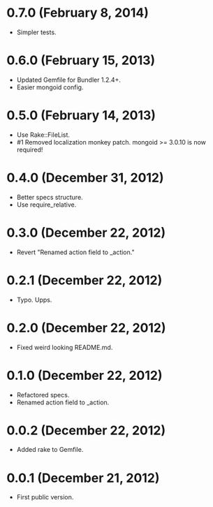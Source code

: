 # 0.7.0 (February 8, 2014)
* Simpler tests.

# 0.6.0 (February 15, 2013)
* Updated Gemfile for Bundler 1.2.4+.
* Easier mongoid config.

# 0.5.0 (February 14, 2013)
* Use Rake::FileList.
* \#1 Removed localization monkey patch. mongoid >= 3.0.10 is now required!

# 0.4.0 (December 31, 2012)
* Better specs structure.
* Use require_relative.

# 0.3.0 (December 22, 2012)
* Revert "Renamed action field to _action."

# 0.2.1 (December 22, 2012)
* Typo. Upps.

# 0.2.0 (December 22, 2012)
* Fixed weird looking README.md.

# 0.1.0 (December 22, 2012)
* Refactored specs.
* Renamed action field to _action.

# 0.0.2 (December 22, 2012)
* Added rake to Gemfile.

# 0.0.1 (December 21, 2012)
* First public version.
